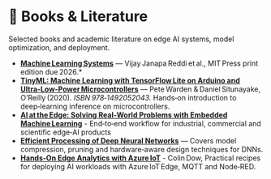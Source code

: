 # 📖 Books & Literature

Selected books and academic literature on edge AI systems, model optimization, and deployment.

- **[Machine Learning Systems](https://mlsysbook.ai/)** — Vijay Janapa Reddi et al., MIT Press print edition due 2026.* 
- **[TinyML: Machine Learning with TensorFlow Lite on Arduino and Ultra‑Low‑Power Microcontrollers](https://search.worldcat.org/title/tinyml-machine-learning-with-tensorflow-lite-on-arduino-and-ultra-low-power-microcontrollers/oclc/1262686233)** — Pete Warden & Daniel Situnayake, O’Reilly (2020). *ISBN 978‑1492052043.* Hands‑on introduction to deep‑learning inference on microcontrollers.
- **[AI at the Edge: Solving Real‑World Problems with Embedded Machine Learning](https://www.oreilly.com/library/view/ai-at-the/9781098120191/)** -  End‑to‑end workflow for industrial, commercial and scientific edge‑AI products
- **[Efficient Processing of Deep Neural Networks](https://link.springer.com/book/10.1007/978-3-319-95663-6)** — Covers model compression, pruning and hardware‑aware design techniques for DNNs.
- **[Hands‑On Edge Analytics with Azure IoT](https://www.oreilly.com/library/view/hands-on-edge-analytics/9781838829902/bf9008d0-9bc3-4cbf-ad65-d727044c1f54.xhtml)** - Colin Dow, Practical recipes for deploying AI workloads with Azure IoT Edge, MQTT and Node‑RED.
  

